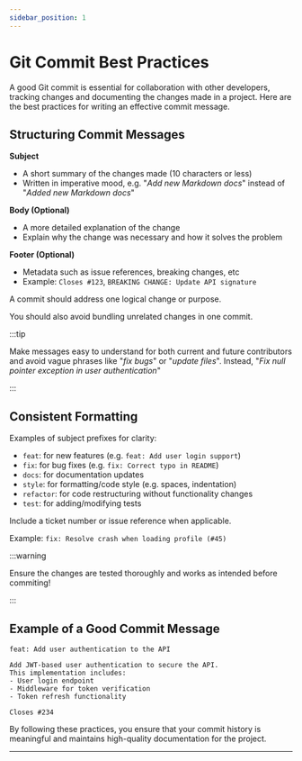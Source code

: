 ```yaml
---
sidebar_position: 1
---
```


# Git Commit Best Practices

A good Git commit is essential for collaboration with other developers, tracking changes and documenting the changes made in a project. Here are the best practices for writing an effective commit message.

## Structuring Commit Messages

**Subject**
 - A short summary of the changes made (10 characters or less)
 - Written in imperative mood, e.g. "*Add new Markdown docs*" instead of "*Added new Markdown docs*"

**Body (Optional)**
- A more detailed explanation of the change
- Explain why the change was necessary and how it solves the problem

**Footer (Optional)**
- Metadata such as issue references, breaking changes, etc
- Example: `Closes #123`, `BREAKING CHANGE: Update API signature`

A commit should address one logical change or purpose.

You should also avoid bundling unrelated changes in one commit.

:::tip

Make messages easy to understand for both current and future contributors and avoid vague phrases like "*fix bugs*" or "*update files*". Instead, "*Fix null pointer exception in user authentication*"

:::

## Consistent Formatting

Examples of subject prefixes for clarity:

- `feat`: for new features (e.g. `feat: Add user login support`)
- `fix`: for bug fixes (e.g. `fix: Correct typo in README`)
- `docs`: for documentation updates
- `style`: for formatting/code style (e.g. spaces, indentation)
- `refactor`: for code restructuring without functionality changes
- `test`: for adding/modifying tests

Include a ticket number or issue reference when applicable.

Example: `fix: Resolve crash when loading profile (#45)`

:::warning

Ensure the changes are tested thoroughly and works as intended before commiting!

:::

## Example of a Good Commit Message

```
feat: Add user authentication to the API

Add JWT-based user authentication to secure the API. 
This implementation includes:
- User login endpoint
- Middleware for token verification
- Token refresh functionality

Closes #234
```

By following these practices, you ensure that your commit history is meaningful and maintains high-quality documentation for the project.

---